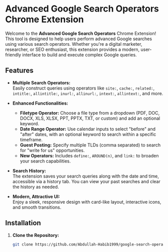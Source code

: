 # Advanced Google Search Operators Chrome Extension

Welcome to the **Advanced Google Search Operators** Chrome Extension! This tool is designed to help users perform advanced Google searches using various search operators. Whether you're a digital marketer, researcher, or SEO enthusiast, this extension provides a modern, user-friendly interface to build and execute complex Google queries.

## Features

- **Multiple Search Operators:**  
  Easily construct queries using operators like `site:`, `cache:`, `related:`, `intitle:`, `allintitle:`, `inurl:`, `allinurl:`, `intext:`, `allintext:`, and more.

- **Enhanced Functionalities:**  
  - **Filetype Operator:** Choose a file type from a dropdown (PDF, DOC, DOCX, XLS, XLSX, PPT, PPTX, TXT, or custom) and add an optional keyword.
  - **Date Range Operator:** Use calendar inputs to select "before" and "after" dates, with an optional keyword to search within a specific timeframe.
  - **Guest Posting:** Specify multiple TLDs (comma separated) to search for "write for us" opportunities.
  - **New Operators:** Includes `define:`, `AROUND(n)`, and `link:` to broaden your search capabilities.

- **Search History:**  
  The extension saves your search queries along with the date and time, accessible via a history tab. You can view your past searches and clear the history as needed.

- **Modern, Attractive UI:**  
  Enjoy a sleek, responsive design with card-like layout, interactive icons, and smooth transitions.

## Installation

1. **Clone the Repository:**

   ```bash
   git clone https://github.com/Abdullah-Habib1999/google-search-operator-chrome-extention/
